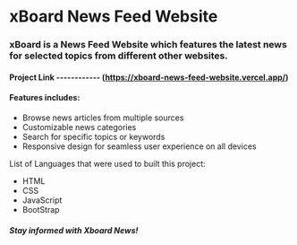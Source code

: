 # xBoard News Feed Website

### xBoard is a News Feed Website which features the latest news for selected topics from different other websites.

#### Project Link ------------  (https://xboard-news-feed-website.vercel.app/)

#### Features includes:
- Browse news articles from multiple sources
- Customizable news categories
- Search for specific topics or keywords
- Responsive design for seamless user experience on all devices

List of Languages that were used to built this project:
- HTML
- CSS
- JavaScript
- BootStrap

##### _Stay informed with Xboard News!_
